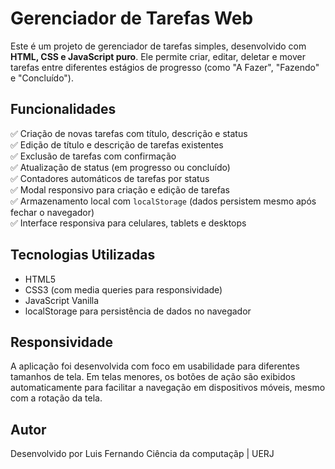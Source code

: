 # Gerenciador de Tarefas Web

Este é um projeto de gerenciador de tarefas simples, desenvolvido com **HTML, CSS e JavaScript puro**. Ele permite criar, editar, deletar e mover tarefas entre diferentes estágios de progresso (como "A Fazer", "Fazendo" e "Concluído").

## Funcionalidades

✅ Criação de novas tarefas com título, descrição e status  
✅ Edição de título e descrição de tarefas existentes  
✅ Exclusão de tarefas com confirmação  
✅ Atualização de status (em progresso ou concluído)  
✅ Contadores automáticos de tarefas por status  
✅ Modal responsivo para criação e edição de tarefas  
✅ Armazenamento local com `localStorage` (dados persistem mesmo após fechar o navegador)  
✅ Interface responsiva para celulares, tablets e desktops

## Tecnologias Utilizadas

- HTML5
- CSS3 (com media queries para responsividade)
- JavaScript Vanilla
- localStorage para persistência de dados no navegador

## Responsividade

A aplicação foi desenvolvida com foco em usabilidade para diferentes tamanhos de tela. Em telas menores, os botões de ação são exibidos automaticamente para facilitar a navegação em dispositivos móveis, mesmo com a rotação da tela.
 
## Autor

Desenvolvido por Luis Fernando
Ciência da computaçãp | UERJ
